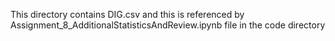 This directory contains DIG.csv and this is referenced by Assignment_8_AdditionalStatisticsAndReview.ipynb file in the code directory
